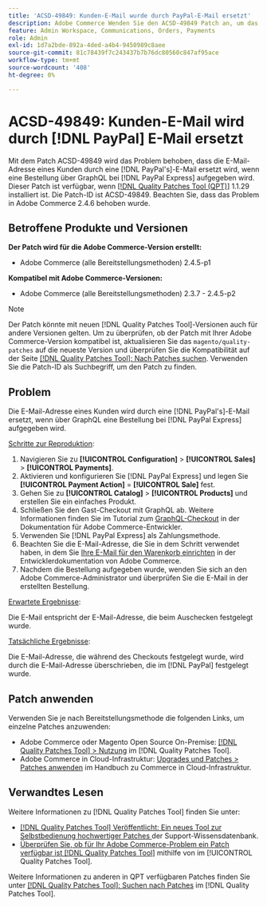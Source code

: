 ```yaml
---
title: 'ACSD-49849: Kunden-E-Mail wurde durch PayPal-E-Mail ersetzt'
description: Adobe Commerce Wenden Sie den ACSD-49849 Patch an, um das Problem zu beheben, bei dem die Kunden-E-Mail durch die PayPal-E-Mail ersetzt wurde, wenn Sie über GraphQL eine Bestellung mit PayPal Express aufgeben.
feature: Admin Workspace, Communications, Orders, Payments
role: Admin
exl-id: 1d7a2bde-892a-4ded-a4b4-9450989c8aee
source-git-commit: 81c78439f7c243437b7b76dc80560c847af95ace
workflow-type: tm+mt
source-wordcount: '408'
ht-degree: 0%

---
```


# ACSD-49849: Kunden-E-Mail wird durch [!DNL PayPal] E-Mail ersetzt

Mit dem Patch ACSD-49849 wird das Problem behoben, dass die E-Mail-Adresse eines Kunden durch eine [!DNL PayPal's]-E-Mail ersetzt wird, wenn eine Bestellung über GraphQL bei [!DNL PayPal Express] aufgegeben wird. Dieser Patch ist verfügbar, wenn [[!DNL Quality Patches Tool (QPT)]](https://experienceleague.adobe.com/de/docs/commerce-knowledge-base/kb/announcements/commerce-announcements/magento-quality-patches-released-new-tool-to-self-serve-quality-patches) 1.1.29 installiert ist. Die Patch-ID ist ACSD-49849. Beachten Sie, dass das Problem in Adobe Commerce 2.4.6 behoben wurde.

## Betroffene Produkte und Versionen

**Der Patch wird für die Adobe Commerce-Version erstellt:**

* Adobe Commerce (alle Bereitstellungsmethoden) 2.4.5-p1

**Kompatibel mit Adobe Commerce-Versionen:**

* Adobe Commerce (alle Bereitstellungsmethoden) 2.3.7 - 2.4.5-p2

>[!NOTE]
>
>Der Patch könnte mit neuen [!DNL Quality Patches Tool]-Versionen auch für andere Versionen gelten. Um zu überprüfen, ob der Patch mit Ihrer Adobe Commerce-Version kompatibel ist, aktualisieren Sie das `magento/quality-patches` auf die neueste Version und überprüfen Sie die Kompatibilität auf der Seite [[!DNL Quality Patches Tool]: Nach Patches suchen](https://experienceleague.adobe.com/tools/commerce-quality-patches/index.html?lang=de). Verwenden Sie die Patch-ID als Suchbegriff, um den Patch zu finden.

## Problem

Die E-Mail-Adresse eines Kunden wird durch eine [!DNL PayPal's]-E-Mail ersetzt, wenn über GraphQL eine Bestellung bei [!DNL PayPal Express] aufgegeben wird.

<u>Schritte zur Reproduktion</u>:

1. Navigieren Sie zu **[!UICONTROL Configuration]** > **[!UICONTROL Sales]** > **[!UICONTROL Payments]**.
1. Aktivieren und konfigurieren Sie [!DNL PayPal Express] und legen Sie **[!UICONTROL Payment Action]** = **[!UICONTROL Sale]** fest.
1. Gehen Sie zu **[!UICONTROL Catalog]** > **[!UICONTROL Products]** und erstellen Sie ein einfaches Produkt.
1. Schließen Sie den Gast-Checkout mit GraphQL ab. Weitere Informationen finden Sie im Tutorial zum [GraphQL-Checkout](https://developer.adobe.com/commerce/webapi/graphql/tutorials/checkout/) in der Dokumentation für Adobe Commerce-Entwickler.
1. Verwenden Sie [!DNL PayPal Express] als Zahlungsmethode.
1. Beachten Sie die E-Mail-Adresse, die Sie in dem Schritt verwendet haben, in dem Sie [Ihre E-Mail für den Warenkorb einrichten](https://developer.adobe.com/commerce/webapi/graphql/tutorials/checkout/set-email-address/) in der Entwicklerdokumentation von Adobe Commerce.
1. Nachdem die Bestellung aufgegeben wurde, wenden Sie sich an den Adobe Commerce-Administrator und überprüfen Sie die E-Mail in der erstellten Bestellung.

<u>Erwartete Ergebnisse</u>:

Die E-Mail entspricht der E-Mail-Adresse, die beim Auschecken festgelegt wurde.

<u>Tatsächliche Ergebnisse</u>:

Die E-Mail-Adresse, die während des Checkouts festgelegt wurde, wird durch die E-Mail-Adresse überschrieben, die im [!DNL PayPal] festgelegt wurde.

## Patch anwenden

Verwenden Sie je nach Bereitstellungsmethode die folgenden Links, um einzelne Patches anzuwenden:

* Adobe Commerce oder Magento Open Source On-Premise: [[!DNL Quality Patches Tool] > Nutzung](/help/tools/quality-patches-tool/usage.md) im [!DNL Quality Patches Tool].
* Adobe Commerce in Cloud-Infrastruktur: [Upgrades und Patches > Patches anwenden](https://experienceleague.adobe.com/docs/commerce-cloud-service/user-guide/develop/upgrade/apply-patches.html?lang=de) im Handbuch zu Commerce in Cloud-Infrastruktur.

## Verwandtes Lesen

Weitere Informationen zu [!DNL Quality Patches Tool] finden Sie unter:

* [[!DNL Quality Patches Tool] Veröffentlicht: Ein neues Tool zur Selbstbedienung hochwertiger Patches ](https://experienceleague.adobe.com/de/docs/commerce-knowledge-base/kb/announcements/commerce-announcements/magento-quality-patches-released-new-tool-to-self-serve-quality-patches) der Support-Wissensdatenbank.
* [Überprüfen Sie, ob für Ihr Adobe Commerce-Problem ein Patch verfügbar ist [!DNL Quality Patches Tool]](/help/tools/quality-patches-tool/patches-available-in-qpt/check-patch-for-magento-issue-with-magento-quality-patches.md) mithilfe von im [!UICONTROL Quality Patches Tool].


Weitere Informationen zu anderen in QPT verfügbaren Patches finden Sie unter [[!DNL Quality Patches Tool]: Suchen nach Patches](https://experienceleague.adobe.com/tools/commerce-quality-patches/index.html?lang=de) im [!DNL Quality Patches Tool].
